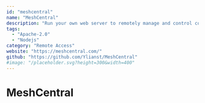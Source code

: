 ```yaml
---
id: "meshcentral"
name: "MeshCentral"
description: "Run your own web server to remotely manage and control computers on a local network or anywhere on the internet."
tags:
  - "Apache-2.0"
  - "Nodejs"
category: "Remote Access"
website: "https://meshcentral.com/"
github: "https://github.com/Ylianst/MeshCentral"
#image: "/placeholder.svg?height=300&width=400"
---
```


# MeshCentral
